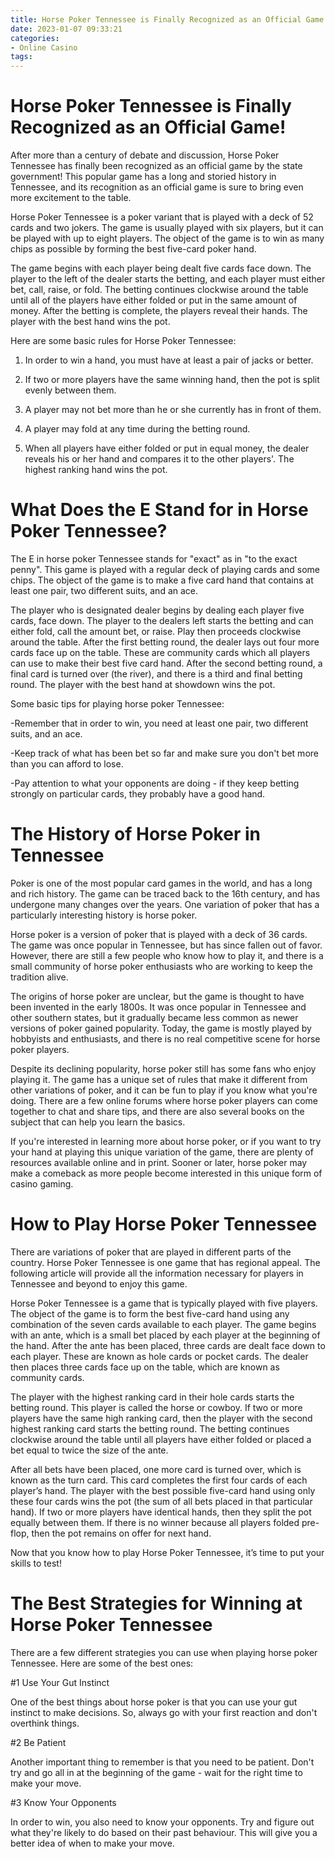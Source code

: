 ```yaml
---
title: Horse Poker Tennessee is Finally Recognized as an Official Game!
date: 2023-01-07 09:33:21
categories:
- Online Casino
tags:
---
```



#  Horse Poker Tennessee is Finally Recognized as an Official Game!

After more than a century of debate and discussion, Horse Poker Tennessee has finally been recognized as an official game by the state government! This popular game has a long and storied history in Tennessee, and its recognition as an official game is sure to bring even more excitement to the table.

Horse Poker Tennessee is a poker variant that is played with a deck of 52 cards and two jokers. The game is usually played with six players, but it can be played with up to eight players. The object of the game is to win as many chips as possible by forming the best five-card poker hand.

The game begins with each player being dealt five cards face down. The player to the left of the dealer starts the betting, and each player must either bet, call, raise, or fold. The betting continues clockwise around the table until all of the players have either folded or put in the same amount of money. After the betting is complete, the players reveal their hands. The player with the best hand wins the pot.

Here are some basic rules for Horse Poker Tennessee:

1. In order to win a hand, you must have at least a pair of jacks or better.

2. If two or more players have the same winning hand, then the pot is split evenly between them.

3. A player may not bet more than he or she currently has in front of them.

4. A player may fold at any time during the betting round.

5. When all players have either folded or put in equal money, the dealer reveals his or her hand and compares it to the other players'. The highest ranking hand wins the pot.

#  What Does the E Stand for in Horse Poker Tennessee?

The E in horse poker Tennessee stands for "exact" as in "to the exact penny". This game is played with a regular deck of playing cards and some chips. The object of the game is to make a five card hand that contains at least one pair, two different suits, and an ace.

The player who is designated dealer begins by dealing each player five cards, face down. The player to the dealers left starts the betting and can either fold, call the amount bet, or raise. Play then proceeds clockwise around the table. After the first betting round, the dealer lays out four more cards face up on the table. These are community cards which all players can use to make their best five card hand. After the second betting round, a final card is turned over (the river), and there is a third and final betting round. The player with the best hand at showdown wins the pot.

Some basic tips for playing horse poker Tennessee:

-Remember that in order to win, you need at least one pair, two different suits, and an ace.

-Keep track of what has been bet so far and make sure you don't bet more than you can afford to lose.

-Pay attention to what your opponents are doing - if they keep betting strongly on particular cards, they probably have a good hand.

#  The History of Horse Poker in Tennessee

Poker is one of the most popular card games in the world, and has a long and rich history. The game can be traced back to the 16th century, and has undergone many changes over the years. One variation of poker that has a particularly interesting history is horse poker.

Horse poker is a version of poker that is played with a deck of 36 cards. The game was once popular in Tennessee, but has since fallen out of favor. However, there are still a few people who know how to play it, and there is a small community of horse poker enthusiasts who are working to keep the tradition alive.

The origins of horse poker are unclear, but the game is thought to have been invented in the early 1800s. It was once popular in Tennessee and other southern states, but it gradually became less common as newer versions of poker gained popularity. Today, the game is mostly played by hobbyists and enthusiasts, and there is no real competitive scene for horse poker players.

Despite its declining popularity, horse poker still has some fans who enjoy playing it. The game has a unique set of rules that make it different from other variations of poker, and it can be fun to play if you know what you're doing. There are a few online forums where horse poker players can come together to chat and share tips, and there are also several books on the subject that can help you learn the basics.

If you're interested in learning more about horse poker, or if you want to try your hand at playing this unique variation of the game, there are plenty of resources available online and in print. Sooner or later, horse poker may make a comeback as more people become interested in this unique form of casino gaming.

#  How to Play Horse Poker Tennessee

There are variations of poker that are played in different parts of the country. Horse Poker Tennessee is one game that has regional appeal. The following article will provide all the information necessary for players in Tennessee and beyond to enjoy this game.

Horse Poker Tennessee is a game that is typically played with five players. The object of the game is to form the best five-card hand using any combination of the seven cards available to each player. The game begins with an ante, which is a small bet placed by each player at the beginning of the hand. After the ante has been placed, three cards are dealt face down to each player. These are known as hole cards or pocket cards. The dealer then places three cards face up on the table, which are known as community cards.

The player with the highest ranking card in their hole cards starts the betting round. This player is called the horse or cowboy. If two or more players have the same high ranking card, then the player with the second highest ranking card starts the betting round. The betting continues clockwise around the table until all players have either folded or placed a bet equal to twice the size of the ante.

After all bets have been placed, one more card is turned over, which is known as the turn card. This card completes the first four cards of each player’s hand. The player with the best possible five-card hand using only these four cards wins the pot (the sum of all bets placed in that particular hand). If two or more players have identical hands, then they split the pot equally between them. If there is no winner because all players folded pre-flop, then the pot remains on offer for next hand.

Now that you know how to play Horse Poker Tennessee, it’s time to put your skills to test!

#  The Best Strategies for Winning at Horse Poker Tennessee

There are a few different strategies you can use when playing horse poker Tennessee. Here are some of the best ones:

#1 Use Your Gut Instinct

One of the best things about horse poker is that you can use your gut instinct to make decisions. So, always go with your first reaction and don't overthink things.

#2 Be Patient

Another important thing to remember is that you need to be patient. Don't try and go all in at the beginning of the game - wait for the right time to make your move.

#3 Know Your Opponents

In order to win, you also need to know your opponents. Try and figure out what they're likely to do based on their past behaviour. This will give you a better idea of when to make your move.